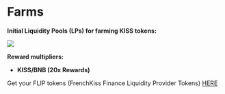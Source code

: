 # Farms

**Initial Liquidity Pools \(LPs\) for farming KISS tokens:**

![](https://lh5.googleusercontent.com/9aRgjqmGwHZMlV7Ofvur-lx4mVQTtt3Z6Js7uj7xZpnpNvdDvl_mBoyi2KmBaPPUwdfjhZq1DBbl7CjMPmlzEelVUoJRO4IOu0JoAbYEFMhKcuLRVS_xIyecBE3sx2QUB1hrBN9u)

**Reward multipliers:**

* **KISS/BNB \(20x Rewards\)**

Get your FLIP tokens (FrenchKiss Finance Liquidity Provider Tokens) [HERE](https://exchange.frenchkiss.finance/#/swap)
